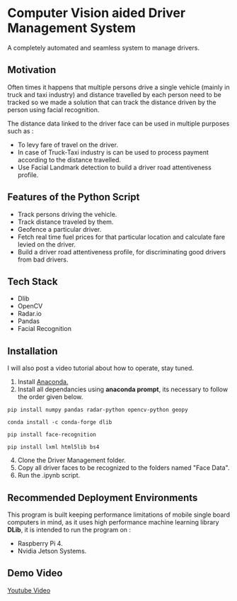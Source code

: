 # Computer Vision aided Driver Management System

A completely automated and seamless system to manage drivers.

## Motivation 

Often times it happens that multiple persons drive a single vehicle (mainly in truck and taxi industry) and distance travelled by each person need to be tracked so we made a solution that can track the distance driven by the person using facial recognition.

The distance data linked to the driver face can be used in multiple purposes such as :

* To levy fare of travel on the driver.
* In case of Truck-Taxi industry is can be used to process payment according to the distance travelled.
* Use Facial Landmark detection to build a driver road attentiveness profile.


## Features of the Python Script

* Track persons driving the vehicle.
* Track distance traveled by them. 
* Geofence a particular driver.
* Fetch real time fuel prices for that particular location and calculate fare levied on the driver.
* Build a driver road attentiveness profile, for discriminating good drivers from bad drivers. 

## Tech Stack

* Dlib
* OpenCV
* Radar.io
* Pandas
* Facial Recognition

## Installation

I will also post a video tutorial about how to operate, stay tuned.

1. Install [Anaconda.](https://www.anaconda.com/)
2. Install all dependancies using **anaconda prompt**, its necessary to follow the order given below.
```
pip install numpy pandas radar-python opencv-python geopy
```
```
conda install -c conda-forge dlib
```
```
pip install face-recognition
```
```
pip install lxml html5lib bs4
```
4. Clone the Driver Management folder.
5. Copy all driver faces to be recognized to the folders named "Face Data".
6. Run the .ipynb script. 

## Recommended Deployment Environments

This program is built keeping performance limitations of mobile single board computers in mind, as it uses high performance machine learning library **DLib**, it is intended to run the program on :

* Raspberry Pi 4.
* Nvidia Jetson Systems.

## Demo Video

[Youtube Video](https://youtu.be/fBEFWTpiCLo)

